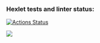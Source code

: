 ### Hexlet tests and linter status:
[![Actions Status](https://github.com/Bukvoeshka/python-project-lvl1/workflows/hexlet-check/badge.svg)](https://github.com/Bukvoeshka/python-project-lvl1/actions)

<a href="https://codeclimate.com/github/Bukvoeshka/python-project-lvl1/maintainability"><img src="https://api.codeclimate.com/v1/badges/a99a88d28ad37a79dbf6/maintainability" /></a>
